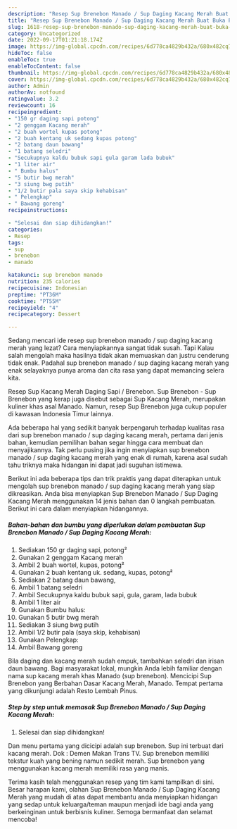 ```yaml
---
description: "Resep Sup Brenebon Manado / Sup Daging Kacang Merah Buat Buka Puasa"
title: "Resep Sup Brenebon Manado / Sup Daging Kacang Merah Buat Buka Puasa"
slug: 1618-resep-sup-brenebon-manado-sup-daging-kacang-merah-buat-buka-puasa
category: Uncategorized
date: 2022-09-17T01:21:18.174Z
image: https://img-global.cpcdn.com/recipes/6d778ca4829b432a/680x482cq70/sup-brenebon-manado-sup-daging-kacang-merah-foto-resep-utama.jpg
hideToc: false
enableToc: true
enableTocContent: false
thumbnail: https://img-global.cpcdn.com/recipes/6d778ca4829b432a/680x482cq70/sup-brenebon-manado-sup-daging-kacang-merah-foto-resep-utama.jpg
cover: https://img-global.cpcdn.com/recipes/6d778ca4829b432a/680x482cq70/sup-brenebon-manado-sup-daging-kacang-merah-foto-resep-utama.jpg
author: Admin
authorAv: notfound
ratingvalue: 3.2
reviewcount: 16
recipeingredient:
- "150 gr daging sapi potong"
- "2 genggam Kacang merah"
- "2 buah wortel kupas potong"
- "2 buah kentang uk sedang kupas potong"
- "2 batang daun bawang"
- "1 batang seledri"
- "Secukupnya kaldu bubuk sapi gula garam lada bubuk"
- "1 liter air"
- " Bumbu halus"
- "5 butir bwg merah"
- "3 siung bwg putih"
- "1/2 butir pala saya skip kehabisan"
- " Pelengkap"
- " Bawang goreng"
recipeinstructions:

- "Selesai dan siap dihidangkan!"
categories:
- Resep
tags:
- sup
- brenebon
- manado

katakunci: sup brenebon manado 
nutrition: 235 calories
recipecuisine: Indonesian
preptime: "PT36M"
cooktime: "PT55M"
recipeyield: "4"
recipecategory: Dessert

---
```



Sedang mencari ide resep sup brenebon manado / sup daging kacang merah yang lezat? Cara menyiapkannya sangat tidak susah. Tapi Kalau salah mengolah maka hasilnya tidak akan memuaskan dan justru cenderung tidak enak. Padahal sup brenebon manado / sup daging kacang merah yang enak selayaknya punya aroma dan cita rasa yang dapat memancing selera kita.


Resep Sup Kacang Merah Daging Sapi / Brenebon. Sup Brenebon - Sup Brenebon yang kerap juga disebut sebagai Sup Kacang Merah, merupakan kuliner khas asal Manado. Namun, resep Sup Brenebon juga cukup populer di kawasan Indonesia Timur lainnya.

Ada beberapa hal yang sedikit banyak berpengaruh terhadap kualitas rasa dari sup brenebon manado / sup daging kacang merah, pertama dari jenis bahan, kemudian pemilihan bahan segar hingga cara membuat dan menyajikannya. Tak perlu pusing jika ingin menyiapkan sup brenebon manado / sup daging kacang merah yang enak di rumah, karena asal sudah tahu triknya maka hidangan ini dapat jadi suguhan istimewa.


Berikut ini ada beberapa tips dan trik praktis yang dapat diterapkan untuk mengolah sup brenebon manado / sup daging kacang merah yang siap dikreasikan. Anda bisa menyiapkan Sup Brenebon Manado / Sup Daging Kacang Merah menggunakan 14 jenis bahan dan 0 langkah pembuatan. Berikut ini cara dalam menyiapkan hidangannya.

<!--inarticleads1-->

##### Bahan-bahan dan bumbu yang diperlukan dalam pembuatan Sup Brenebon Manado / Sup Daging Kacang Merah:

1. Sediakan 150 gr daging sapi, potong²
1. Gunakan 2 genggam Kacang merah
1. Ambil 2 buah wortel, kupas, potong²
1. Gunakan 2 buah kentang uk. sedang, kupas, potong²
1. Sediakan 2 batang daun bawang,
1. Ambil 1 batang seledri
1. Ambil Secukupnya kaldu bubuk sapi, gula, garam, lada bubuk
1. Ambil 1 liter air
1. Gunakan  Bumbu halus:
1. Gunakan 5 butir bwg merah
1. Sediakan 3 siung bwg putih
1. Ambil 1/2 butir pala (saya skip, kehabisan)
1. Gunakan  Pelengkap:
1. Ambil  Bawang goreng


Bila daging dan kacang merah sudah empuk, tambahkan seledri dan irisan daun bawang. Bagi masyarakat lokal, mungkin Anda lebih familiar dengan nama sup kacang merah khas Manado (sup brenebon). Mencicipi Sup Brenebon yang Berbahan Dasar Kacang Merah, Manado. Tempat pertama yang dikunjungi adalah Resto Lembah Pinus. 

<!--inarticleads2-->

##### Step by step untuk memasak Sup Brenebon Manado / Sup Daging Kacang Merah:


1. Selesai dan siap dihidangkan!

Dan menu pertama yang dicicipi adalah sup brenebon. Sup ini terbuat dari kacang merah. Dok : Demen Makan Trans TV. Sup brenebon memiliki tekstur kuah yang bening namun sedikit merah. Sup brenebon yang menggunakan kacang merah memiliki rasa yang manis. 

Terima kasih telah menggunakan resep yang tim kami tampilkan di sini. Besar harapan kami, olahan Sup Brenebon Manado / Sup Daging Kacang Merah yang mudah di atas dapat membantu anda menyiapkan hidangan yang sedap untuk keluarga/teman maupun menjadi ide bagi anda yang berkeinginan untuk berbisnis kuliner. Semoga bermanfaat dan selamat mencoba!
